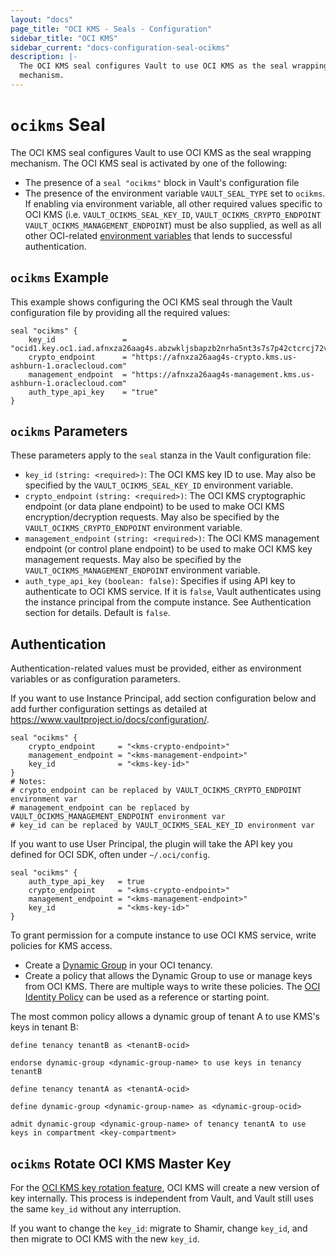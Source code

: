 ```yaml
---
layout: "docs"
page_title: "OCI KMS - Seals - Configuration"
sidebar_title: "OCI KMS"
sidebar_current: "docs-configuration-seal-ocikms"
description: |-
  The OCI KMS seal configures Vault to use OCI KMS as the seal wrapping
  mechanism.
---
```


# `ocikms` Seal

The OCI KMS seal configures Vault to use OCI KMS as the seal wrapping mechanism.
The OCI KMS seal is activated by one of the following:

* The presence of a `seal "ocikms"` block in Vault's configuration file
* The presence of the environment variable `VAULT_SEAL_TYPE` set to `ocikms`. If
  enabling via environment variable, all other required values specific to OCI
  KMS (i.e. `VAULT_OCIKMS_SEAL_KEY_ID`, `VAULT_OCIKMS_CRYPTO_ENDPOINT` `VAULT_OCIKMS_MANAGEMENT_ENDPOINT`) must be also supplied, as well as all
  other OCI-related [environment variables][oci-sdk] that lends to successful
  authentication. 
  
## `ocikms` Example

This example shows configuring the OCI KMS seal through the Vault configuration file
by providing all the required values:

```hcl
seal "ocikms" {
    key_id               = "ocid1.key.oc1.iad.afnxza26aag4s.abzwkljsbapzb2nrha5nt3s7s7p42ctcrcj72vn3kq5qx"
    crypto_endpoint      = "https://afnxza26aag4s-crypto.kms.us-ashburn-1.oraclecloud.com"
    management_endpoint  = "https://afnxza26aag4s-management.kms.us-ashburn-1.oraclecloud.com"
    auth_type_api_key    = "true"
}
```

## `ocikms` Parameters

These parameters apply to the `seal` stanza in the Vault configuration file:

- `key_id` `(string: <required>)`: The OCI KMS key ID to use. May also be
  specified by the `VAULT_OCIKMS_SEAL_KEY_ID` environment variable.
- `crypto_endpoint` `(string: <required>)`: The OCI KMS cryptographic endpoint (or data plane endpoint) 
  to be used to make OCI KMS encryption/decryption requests. May also be specified by the `VAULT_OCIKMS_CRYPTO_ENDPOINT` environment
  variable.
- `management_endpoint` `(string: <required>)`: The OCI KMS management endpoint (or control plane endpoint) 
  to be used to make OCI KMS key management requests. May also be specified by the `VAULT_OCIKMS_MANAGEMENT_ENDPOINT` environment
  variable.
- `auth_type_api_key` `(boolean: false)`: Specifies if using API key to authenticate to OCI KMS service.
  If it is `false`, Vault authenticates using the instance principal from the compute instance. See Authentication section for details. Default is `false`. 

## Authentication

Authentication-related values must be provided, either as environment
variables or as configuration parameters.

If you want to use Instance Principal, add section configuration below and add further configuration settings as detailed at https://www.vaultproject.io/docs/configuration/.

```hcl
seal "ocikms" {
    crypto_endpoint     = "<kms-crypto-endpoint>"
    management_endpoint = "<kms-management-endpoint>"
    key_id              = "<kms-key-id>"
}
# Notes:
# crypto_endpoint can be replaced by VAULT_OCIKMS_CRYPTO_ENDPOINT environment var
# management_endpoint can be replaced by VAULT_OCIKMS_MANAGEMENT_ENDPOINT environment var
# key_id can be replaced by VAULT_OCIKMS_SEAL_KEY_ID environment var
```
   
If you want to use User Principal, the plugin will take the API key you defined for OCI SDK, often under `~/.oci/config`.

```hcl
seal "ocikms" {
    auth_type_api_key   = true
    crypto_endpoint     = "<kms-crypto-endpoint>"
    management_endpoint = "<kms-management-endpoint>"
    key_id              = "<kms-key-id>"
}
```

To grant permission for a compute instance to use OCI KMS service, write policies for KMS access.

- Create a [Dynamic Group][oci-dg] in your OCI tenancy.
- Create a policy that allows the Dynamic Group to use or manage keys from OCI KMS. There are multiple ways to write these policies. The [OCI Identity Policy][oci-id] can be used as a reference or starting point.

The most common policy allows a dynamic group of tenant A to use KMS's keys in tenant B:

```text
define tenancy tenantB as <tenantB-ocid>
 
endorse dynamic-group <dynamic-group-name> to use keys in tenancy tenantB

```

```text
define tenancy tenantA as <tenantA-ocid>

define dynamic-group <dynamic-group-name> as <dynamic-group-ocid>

admit dynamic-group <dynamic-group-name> of tenancy tenantA to use keys in compartment <key-compartment>

```
   
## `ocikms` Rotate OCI KMS Master Key

For the [OCI KMS key rotation feature][oci-kms-rotation], OCI KMS will create a new version of key internally. This process is independent from Vault, and Vault still uses the same `key_id` without any interruption.

If you want to change the `key_id`: migrate to Shamir, change `key_id`, and then migrate to OCI KMS with the new `key_id`.

[oci-sdk]: https://docs.cloud.oracle.com/iaas/Content/API/Concepts/sdkconfig.htm
[oci-dg]:  https://docs.cloud.oracle.com/iaas/Content/Identity/Tasks/managingdynamicgroups.htm
[oci-id]: https://docs.cloud.oracle.com/iaas/Content/Identity/Concepts/policies.htm
[oci-kms-rotation]: https://docs.cloud.oracle.com/iaas/Content/KeyManagement/Tasks/managingkeys.htm


